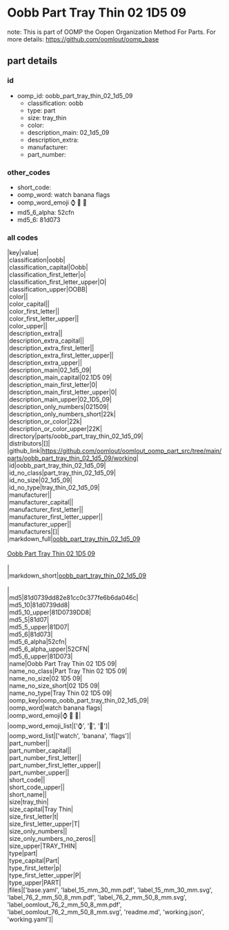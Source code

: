 # Oobb Part Tray Thin 02 1D5 09  

note: This is part of OOMP the Oopen Organization Method For Parts. For more details: https://github.com/oomlout/oomp_base

##  part details





### id
* oomp_id: oobb_part_tray_thin_02_1d5_09
  * classification: oobb
  * type: part
  * size: tray_thin
  * color: 
  * description_main: 02_1d5_09
  * description_extra: 
  * manufacturer: 
  * part_number: 

### other_codes
* short_code: 
* oomp_word: watch banana flags
* oomp_word_emoji :watch: :banana: :flags:
* md5_6_alpha: 52cfn
* md5_6: 81d073

### all codes 
|key|value|  
|classification|oobb|  
|classification_capital|Oobb|  
|classification_first_letter|o|  
|classification_first_letter_upper|O|  
|classification_upper|OOBB|  
|color||  
|color_capital||  
|color_first_letter||  
|color_first_letter_upper||  
|color_upper||  
|description_extra||  
|description_extra_capital||  
|description_extra_first_letter||  
|description_extra_first_letter_upper||  
|description_extra_upper||  
|description_main|02_1d5_09|  
|description_main_capital|02.1D5 09|  
|description_main_first_letter|0|  
|description_main_first_letter_upper|0|  
|description_main_upper|02_1D5_09|  
|description_only_numbers|021509|  
|description_only_numbers_short|22k|  
|description_or_color|22k|  
|description_or_color_upper|22K|  
|directory|parts/oobb_part_tray_thin_02_1d5_09|  
|distributors|[]|  
|github_link|https://github.com/oomlout/oomlout_oomp_part_src/tree/main/parts/oobb_part_tray_thin_02_1d5_09/working|  
|id|oobb_part_tray_thin_02_1d5_09|  
|id_no_class|part_tray_thin_02_1d5_09|  
|id_no_size|02_1d5_09|  
|id_no_type|tray_thin_02_1d5_09|  
|manufacturer||  
|manufacturer_capital||  
|manufacturer_first_letter||  
|manufacturer_first_letter_upper||  
|manufacturer_upper||  
|manufacturers|[]|  
|markdown_full|[oobb_part_tray_thin_02_1d5_09](https://github.com/oomlout/oomlout_oomp_part_src/tree/main/parts/oobb_part_tray_thin_02_1d5_09/working)<br>[](https://github.com/oomlout/oomlout_oomp_part_src/tree/main/parts/oobb_part_tray_thin_02_1d5_09/working)<br>[Oobb Part Tray Thin 02 1D5 09](https://github.com/oomlout/oomlout_oomp_part_src/tree/main/parts/oobb_part_tray_thin_02_1d5_09/working)<br><br>|  
|markdown_short|[oobb_part_tray_thin_02_1d5_09](https://github.com/oomlout/oomlout_oomp_part_src/tree/main/parts/oobb_part_tray_thin_02_1d5_09/working)<br><br>|  
|md5|81d0739dd82e81cc0c377fe6b6da046c|  
|md5_10|81d0739dd8|  
|md5_10_upper|81D0739DD8|  
|md5_5|81d07|  
|md5_5_upper|81D07|  
|md5_6|81d073|  
|md5_6_alpha|52cfn|  
|md5_6_alpha_upper|52CFN|  
|md5_6_upper|81D073|  
|name|Oobb Part Tray Thin 02 1D5 09|  
|name_no_class|Part Tray Thin 02 1D5 09|  
|name_no_size|02 1D5 09|  
|name_no_size_short|02 1D5 09|  
|name_no_type|Tray Thin 02 1D5 09|  
|oomp_key|oomp_oobb_part_tray_thin_02_1d5_09|  
|oomp_word|watch banana flags|  
|oomp_word_emoji|:watch: :banana: :flags:|  
|oomp_word_emoji_list|[':watch:', ':banana:', ':flags:']|  
|oomp_word_list|['watch', 'banana', 'flags']|  
|part_number||  
|part_number_capital||  
|part_number_first_letter||  
|part_number_first_letter_upper||  
|part_number_upper||  
|short_code||  
|short_code_upper||  
|short_name||  
|size|tray_thin|  
|size_capital|Tray Thin|  
|size_first_letter|t|  
|size_first_letter_upper|T|  
|size_only_numbers||  
|size_only_numbers_no_zeros||  
|size_upper|TRAY_THIN|  
|type|part|  
|type_capital|Part|  
|type_first_letter|p|  
|type_first_letter_upper|P|  
|type_upper|PART|  
|files|['base.yaml', 'label_15_mm_30_mm.pdf', 'label_15_mm_30_mm.svg', 'label_76_2_mm_50_8_mm.pdf', 'label_76_2_mm_50_8_mm.svg', 'label_oomlout_76_2_mm_50_8_mm.pdf', 'label_oomlout_76_2_mm_50_8_mm.svg', 'readme.md', 'working.json', 'working.yaml']|  

